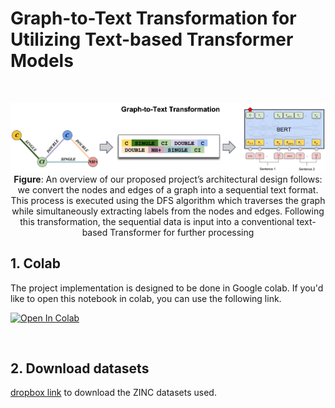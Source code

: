 # Graph-to-Text Transformation for Utilizing Text-based Transformer Models 

<br>

<p align="center">
  <img src="./figure1.png" alt="Proposed Architecture" width="800"> 
  <br>
  <b>Figure</b>: An overview of our proposed project’s architectural design follows: we convert the nodes and edges of a graph into a sequential text format. This process is executed using the DFS algorithm which traverses the graph while simultaneously extracting labels from the nodes and edges. Following this transformation, the sequential data is input into a conventional text-based Transformer for further processing
</p>

## 1. Colab

The project implementation is designed to be done in Google colab. If you'd like to open this notebook in colab, you can use the following link.

[![Open In Colab](https://colab.research.google.com/assets/colab-badge.svg)](https://colab.research.google.com/github/guybare/Graph-to-Text/blob/main/Graph2Text.ipynb)


<br>

## 2. Download datasets

[dropbox link](https://www.dropbox.com/s/zfp10k5poe9wpf2/zinc_full.zip?dl=0) to download the ZINC datasets used.


<br>


